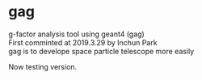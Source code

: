 # gag
g-factor analysis tool using geant4 (gag)  
First comminted at 2019.3.29 by Inchun Park  
gag is to develope space particle telescope more easily  


Now testing version.